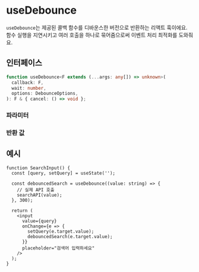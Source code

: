 # useDebounce

`useDebounce`는 제공된 콜백 함수를 디바운스한 버전으로 반환하는 리액트 훅이에요. 함수 실행을 지연시키고 여러 호출을 하나로 묶어줌으로써 이벤트 처리 최적화를 도와줘요.

## 인터페이스
```ts
function useDebounce<F extends (...args: any[]) => unknown>(
  callback: F,
  wait: number,
  options: DebounceOptions,
): F & { cancel: () => void };

```

### 파라미터

<Interface
  required
  name="callback"
  type="F"
  description="디바운스할 함수예요."
/>

<Interface
  required
  name="wait"
  type="number"
  description="함수 실행을 지연시킬 밀리세컨드예요."
/>

<Interface
  name="options"
  type="DebounceOptions"
  description="디바운스 동작을 설정하는 옵션이에요."
  :nested="[
    {
      name: 'options.leading',
      type: 'boolean',
      required: 'false',
      defaultValue: 'false',
      description:
        '만약 <code>true</code>이면, 함수는 시퀀스의 시작에 호출돼요.',
    },
    {
      name: 'options.trailing',
      type: 'boolean',
      required: 'false',
      defaultValue: 'true',
      description:
        '만약 <code>true</code>이면, 함수는 시퀀스의 끝에 호출돼요.',
    },
  ]"
/>

### 반환 값

<Interface
  name=""
  type="F & { cancel: () => void }"
  description="콜백 호출을 지연시키는 디바운스된 함수예요. 이 함수에는 대기 중인 디바운스 실행을 취소할 수 있는 <code>cancel</code> 메소드도 포함돼요."
/>


## 예시

```tsx
function SearchInput() {
  const [query, setQuery] = useState('');

  const debouncedSearch = useDebounce((value: string) => {
    // 실제 API 호출
    searchAPI(value);
  }, 300);

  return (
    <input
      value={query}
      onChange={e => {
        setQuery(e.target.value);
        debouncedSearch(e.target.value);
      }}
      placeholder="검색어 입력하세요"
    />
  );
}
```
  
